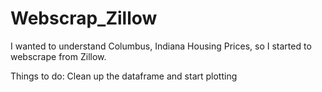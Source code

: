 # Webscrap_Zillow

I wanted to understand Columbus, Indiana Housing Prices, so I started to webscrape from Zillow.

Things to do:
Clean up the dataframe and start plotting
